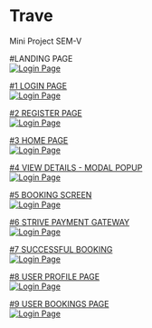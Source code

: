 # Trave
Mini Project SEM-V

#LANDING PAGE
<br>
<a href="https://drive.google.com/uc?export=view&id=1bPJr4NryVcNUGUmSmV1eNq_wtu4F8r6D"><img src="https://drive.google.com/uc?export=view&id=1bPJr4NryVcNUGUmSmV1eNq_wtu4F8r6D" title="Login Page" />
<br>

#1 LOGIN PAGE
<br>
<a href="https://drive.google.com/uc?export=view&id=1bPJr4NryVcNUGUmSmV1eNq_wtu4F8r6D"><img src="https://drive.google.com/uc?export=view&id=1bPJr4NryVcNUGUmSmV1eNq_wtu4F8r6D" title="Login Page" />
<br>

#2 REGISTER PAGE
<br>
<a href="https://drive.google.com/uc?export=view&id=17nlt2dJ7mIcSbvmzXCLN0LgcAI7PX14J"><img src="https://drive.google.com/uc?export=view&id=17nlt2dJ7mIcSbvmzXCLN0LgcAI7PX14J" title="Login Page" />
<br>
  
#3 HOME PAGE
<br>
<a href="https://drive.google.com/uc?export=view&id=1U38RF1jwtUHyMLsEDnfmo_50YOrtiPof"><img src="https://drive.google.com/uc?export=view&id=1U38RF1jwtUHyMLsEDnfmo_50YOrtiPof" title="Login Page" />
<br>
  
#4 VIEW DETAILS - MODAL POPUP
<br>
<a href="https://drive.google.com/uc?export=view&id=1ZWTkin3iBQU2CSFD-IVHHn-7RcZjgKkS"><img src="https://drive.google.com/uc?export=view&id=1ZWTkin3iBQU2CSFD-IVHHn-7RcZjgKkS" title="Login Page" />
<br>
  
#5 BOOKING SCREEN
<br>
<a href="https://drive.google.com/uc?export=view&id=1BwEh4G1Dd-AvLGiWP7JAo03L-SXe1-21">
  <img src="https://drive.google.com/uc?export=view&id=1BwEh4G1Dd-AvLGiWP7JAo03L-SXe1-21" title="Login Page" />
<br>
  
#6 STRIVE PAYMENT GATEWAY
<br>
<a href="https://drive.google.com/uc?export=view&id=1XWiC3o-EksHSjGgWghVey6KuXwDL8o80"><img src="https://drive.google.com/uc?export=view&id=1XWiC3o-EksHSjGgWghVey6KuXwDL8o80" title="Login Page" />
<br>
  
#7 SUCCESSFUL BOOKING
<br>
<a href="https://drive.google.com/uc?export=view&id=18bEJcpK0NgZnhW0QGJ9soIY_h5xa1zXG">
  <img src="https://drive.google.com/uc?export=view&id=18bEJcpK0NgZnhW0QGJ9soIY_h5xa1zXG" title="Login Page" />
<br>
  
#8 USER PROFILE PAGE
<br>
<a href="https://drive.google.com/uc?export=view&id=1hyPk0lPAh_RKj80CMjVRmovIogCdBMM5">
  <img src="https://drive.google.com/uc?export=view&id=1hyPk0lPAh_RKj80CMjVRmovIogCdBMM5" title="Login Page" />
<br>
  
#9 USER BOOKINGS PAGE
<br>
<a href="https://drive.google.com/uc?export=view&id=1AYVVh23-T3FdoTiwU3gImc4QvRDo--LW">
  <img src="https://drive.google.com/uc?export=view&id=1AYVVh23-T3FdoTiwU3gImc4QvRDo--LW" title="Login Page" />
<br>
